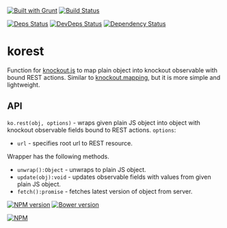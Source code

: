 [![Built with Grunt](https://cdn.gruntjs.com/builtwith.png)](http://gruntjs.com/)
[![Build Status](https://drone.io/github.com/sergeyt/korest/status.png)](https://drone.io/github.com/sergeyt/korest/latest)
                                                                                 
[![Deps Status](https://david-dm.org/sergeyt/korest.png)](https://david-dm.org/sergeyt/korest)
[![DevDeps Status](https://david-dm.org/sergeyt/korest/dev-status.png)](https://david-dm.org/sergeyt/korest#info=devDependencies)
[![Dependency Status](https://gemnasium.com/sergeyt/korest.svg)](https://gemnasium.com/sergeyt/korest)

# korest

Function for [knockout.js](http://knockoutjs.com/) to map plain object into knockout observable with bound REST actions.
Similar to [knockout.mapping](https://github.com/SteveSanderson/knockout.mapping), but it is more simple and lightweight.

## API

`ko.rest(obj, options)` - wraps given plain JS object into object with knockout observable fields bound to REST actions. `options`:
* `url` - specifies root url to REST resource.

Wrapper has the following methods.

* `unwrap():Object` - unwraps to plain JS object.
* `update(obj):void` - updates observable fields with values from given plain JS object.
* `fetch():promise` - fetches latest version of object from server.

[![NPM version](https://badge.fury.io/js/korest.png)](http://badge.fury.io/js/)
[![Bower version](https://badge.fury.io/bo/korest.svg)](http://badge.fury.io/bo/korest)

[![NPM](https://nodei.co/npm/korest.png?downloads=true&stars=true)](https://nodei.co/npm/korest/)
